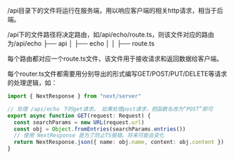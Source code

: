 /api目录下的文件将运行在服务端，用以响应客户端的相关http请求，相当于后端。

/api下的文件路径将决定路由，如/api/echo/route.ts，则该文件对应的路由为/api/echo
├── api
│ ├── echo
│ │ ├── route.ts

每个路由都对应一个route.ts文件，该文件用于接收请求和返回数据给客户端。

每个router.ts文件都需要用分别导出的形式编写GET/POST/PUT/DELETE等请求的处理逻辑，如：

```ts
import { NextResponse } from "next/server"

// 处理 /api/echo 下的get请求。 如果处理post请求，把函数名改为“POST”即可
export async function GET(request: Request) {
  const searchParams = new URL(request.url)
  const obj = Object.fromEntries(searchParams.entries())
  // 使用 NextResponse 是为了防止TS报错。将来可能会变化
  return NextResponse.json({ name: obj.name, content: obj.content })
}
```
